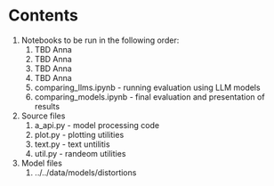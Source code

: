 # Contents
1. Notebooks to be run in the following order:
    1. TBD Anna
    2. TBD Anna
    3. TBD Anna
    4. TBD Anna
    5. comparing_llms.ipynb - running evaluation using LLM models
    6. comparing_models.ipynb - final evaluation and presentation of results
2. Source files
    1. a_api.py - model processing code
    2. plot.py - plotting utilities
    3. text.py - text untilitis
    4. util.py - randeom utilities
3. Model files
    1. ../../data/models/distortions
